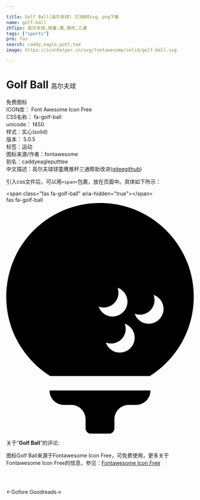 ```yaml
---

title: Golf Ball(高尔夫球) ICON转svg、png下载
name: golf-ball
zhTips: 高尔夫球,球童,鹰,推杆,三通
tags: ["sports"]
pre: fas
search: caddy,eagle,putt,tee
image: https://iconhelper.cn/svg/fontawesome/solid/golf-ball.svg

---
```


# Golf Ball  <small style="font-size: 60%;font-weight: 100">高尔夫球</small>


<div class="detail-page">
<p>
<span><span class="badge-success badge">免费图标</span> </span>
<br/>
<span>
ICON库：
<span class="badge-secondary badge">Font Awesome Icon Free</span> 
</span>
<br/>
<span>
CSS名称：
<span class="badge-secondary badge">fa-golf-ball</span> 
</span>
<br/>
<span>
unicode：
<span class="badge-secondary badge">f450</span> 
<copy-btn content='f450' btn-title=""></copy-btn>
<copy-btn :content='String.fromCodePoint(parseInt("f450", 16))' btn-title="复制U"></copy-btn>
</span><br/><span>样式：<span class="badge-light badge">实心(solid)</span></span>
<br/>
<span>
版本：
<span class="badge-secondary badge">5.0.5</span> 
</span><br/><span>标签：<span class="badge-light badge"><router-link to="/tags/sports.html">运动</router-link></span></span>
<br/>
<span>图标来源/作者：<span class="badge-light badge">fontawesome</span></span> 
<br/>
<span>别名：<span class="badge-light badge">caddy</span><span class="badge-light badge">eagle</span><span class="badge-light badge">putt</span><span class="badge-light badge">tee</span></span><br/><span class="zh-detail">中文描述：<span class="badge-primary badge">高尔夫球</span><span class="badge-primary badge">球童</span><span class="badge-primary badge">鹰</span><span class="badge-primary badge">推杆</span><span class="badge-primary badge">三通</span><span class="help-link"><span>帮助改进</span>(<a href="https://gitee.com/liuwave/icon-helper/edit/master/json/fontawesome/solid/golf-ball.json" target="_blank" rel="noopener noreferrer">gitee</a><a href="https://github.com/liuwave/icon-helper/edit/master/json/fontawesome/solid/golf-ball.json" target="_blank" rel="noopener noreferrer">github</a></span>)</span><br/>
</p>
</div>
<div class="alert alert-dark">
  <i class="fas fa-golf-ball fa-xs"></i>
  <i class="fas fa-golf-ball fa-sm"></i>
  <i class="fas fa-golf-ball fa-lg"></i>
  <i class="fas fa-golf-ball fa-2x"></i>
  <i class="fas fa-golf-ball fa-3x"></i>
  <i class="fas fa-golf-ball fa-5x"></i>
  <i class="fas fa-golf-ball fa-7x"></i>
</div>
<div>
  <p>引入css文件后，可以用<code>&lt;span&gt;</code>包裹，放在页面中。具体如下所示：    
  </p>
  <div class="alert alert-primary" style="font-size: 14px">
    &lt;span class="fas fa-golf-ball" aria-hidden="true"&gt;&lt;/span&gt;
    <copy-btn content='<span class="fas fa-golf-ball" aria-hidden="true"></span>'></copy-btn>
  </div>
  <div class="alert alert-secondary">
    <i class="fas fa-golf-ball"
    style="font-size: 24px"
    aria-hidden="true"></i> fas fa-golf-ball
    <copy-btn content="fas fa-golf-ball" btn-title="复制图标名称"></copy-btn>
  </div>
</div>
<div id="svg" class="svg-wrap">
<svg xmlns="http://www.w3.org/2000/svg" viewBox="0 0 416 512"><path d="M96 416h224c0 17.7-14.3 32-32 32h-16c-17.7 0-32 14.3-32 32v20c0 6.6-5.4 12-12 12h-40c-6.6 0-12-5.4-12-12v-20c0-17.7-14.3-32-32-32h-16c-17.7 0-32-14.3-32-32zm320-208c0 74.2-39 139.2-97.5 176h-221C39 347.2 0 282.2 0 208 0 93.1 93.1 0 208 0s208 93.1 208 208zm-180.1 43.9c18.3 0 33.1-14.8 33.1-33.1 0-14.4-9.3-26.3-22.1-30.9 9.6 26.8-15.6 51.3-41.9 41.9 4.6 12.8 16.5 22.1 30.9 22.1zm49.1 46.9c0-14.4-9.3-26.3-22.1-30.9 9.6 26.8-15.6 51.3-41.9 41.9 4.6 12.8 16.5 22.1 30.9 22.1 18.3 0 33.1-14.9 33.1-33.1zm64-64c0-14.4-9.3-26.3-22.1-30.9 9.6 26.8-15.6 51.3-41.9 41.9 4.6 12.8 16.5 22.1 30.9 22.1 18.3 0 33.1-14.9 33.1-33.1z"/></svg>
</div>
<detail full-name='fa-golf-ball'></detail>
<div class="icon-detail__container">
<p>关于“<b>Golf Ball</b>”的评论:</p>
</div>
<Vssue title="关于“Golf Ball”的评论" />    
<div><p>图标Golf Ball来源于Fontawesome Icon Free，可免费使用，更多关于  Fontawesome Icon Free的信息，参见：<a target="_blank" href="https://iconhelper.cn/fontawesome.html">Fontawesome Icon Free</a>
</p></div>

<div style="padding:2rem 0 " class="page-nav"><p class="inner"><span class="prev">←<router-link to="/icon/brands/gofore.html">Gofore</router-link></span> <span class="next"><router-link to="/icon/brands/goodreads.html">Goodreads</router-link>→</span></p></div>
